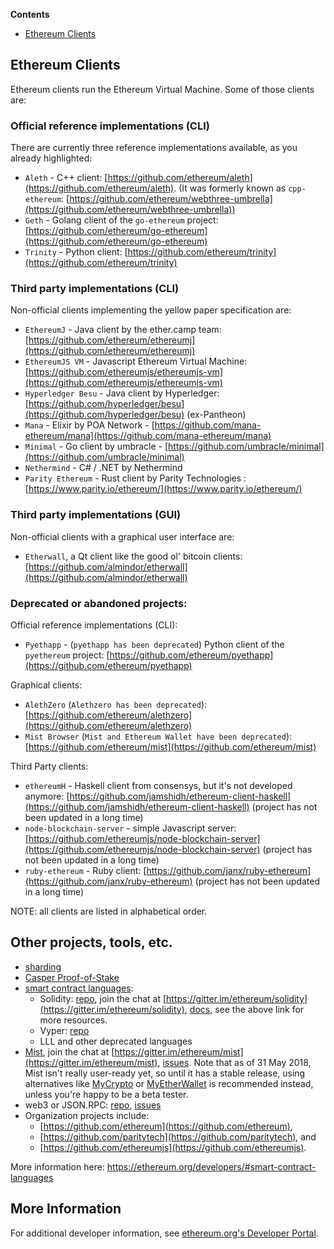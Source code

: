 <!-- TITLE: Clients, tools, dapp browsers, wallets and other projects -->

<!-- START doctoc generated TOC please keep comment here to allow auto update -->
<!-- DON'T EDIT THIS SECTION, INSTEAD RE-RUN doctoc TO UPDATE -->
**Contents**

- [Ethereum Clients](#ethereum-clients)

<!-- END doctoc generated TOC please keep comment here to allow auto update -->

## Ethereum Clients
Ethereum clients run the Ethereum Virtual Machine. Some of those clients are:


### Official reference implementations (CLI)

There are currently three reference implementations available, as you already highlighted:

*   `Aleth` - C++ client: [https://github.com/ethereum/aleth](https://github.com/ethereum/aleth). (It was formerly known as `cpp-ethereum`: [https://github.com/ethereum/webthree-umbrella](https://github.com/ethereum/webthree-umbrella))
*   `Geth` - Golang client of the `go-ethereum` project: [https://github.com/ethereum/go-ethereum](https://github.com/ethereum/go-ethereum)
*   `Trinity` - Python client: [https://github.com/ethereum/trinity](https://github.com/ethereum/trinity)

### Third party implementations (CLI)

Non-official clients implementing the yellow paper specification are:

*   `EthereumJ` - Java client by the ether.camp team: [https://github.com/ethereum/ethereumj](https://github.com/ethereum/ethereumj)
*   `EthereumJS VM` - Javascript Ethereum Virtual Machine: [https://github.com/ethereumjs/ethereumjs-vm](https://github.com/ethereumjs/ethereumjs-vm)
*   `Hyperledger Besu` - Java client by Hyperledger: [https://github.com/hyperledger/besu](https://github.com/hyperledger/besu) (ex-Pantheon) 
*   `Mana` - Elixir by POA Network - [https://github.com/mana-ethereum/mana](https://github.com/mana-ethereum/mana)
*   `Minimal` - Go client by umbracle - [https://github.com/umbracle/minimal](https://github.com/umbracle/minimal)
*   `Nethermind` - C# / .NET by Nethermind
*   `Parity Ethereum` - Rust client by Parity Technologies : [https://www.parity.io/ethereum/](https://www.parity.io/ethereum/)

### Third party implementations (GUI)

Non-official clients with a graphical user interface are:

*   `Etherwall`, a Qt client like the good ol' bitcoin clients: [https://github.com/almindor/etherwall](https://github.com/almindor/etherwall)

### Deprecated or abandoned projects:

Official reference implementations (CLI):

*   `Pyethapp` - (`pyethapp has been deprecated`) Python client of the `pyethereum` project: [https://github.com/ethereum/pyethapp](https://github.com/ethereum/pyethapp)

Graphical clients:

*   `AlethZero` (`Alethzero has been deprecated`): [https://github.com/ethereum/alethzero](https://github.com/ethereum/alethzero)
*   `Mist Browser` (`Mist and Ethereum Wallet have been deprecated`): [https://github.com/ethereum/mist](https://github.com/ethereum/mist)

Third Party clients:

*   `ethereumH` - Haskell client from consensys, but it's not developed anymore: [https://github.com/jamshidh/ethereum-client-haskell](https://github.com/jamshidh/ethereum-client-haskell) (project has not been updated in a long time)
*   `node-blockchain-server` - simple Javascript server: [https://github.com/ethereumjs/node-blockchain-server](https://github.com/ethereumjs/node-blockchain-server) (project has not been updated in a long time)
*   `ruby-ethereum` - Ruby client: [https://github.com/janx/ruby-ethereum](https://github.com/janx/ruby-ethereum) (project has not been updated in a long time)

NOTE: all clients are listed in alphabetical order.

## Other projects, tools, etc.


*   [sharding](https://github.com/ethereum/wiki/wiki/Sharding-introduction-R&D-compendium)
*   [Casper Proof-of-Stake](https://github.com/ethereum/wiki/wiki/Casper-Proof-of-Stake-compendium)
*   [smart contract languages](https://github.com/ethereum/wiki/wiki/%C3%90App-Development):
    *   Solidity: [repo](https://github.com/ethereum/solidity), join the chat at [https://gitter.im/ethereum/solidity](https://gitter.im/ethereum/solidity), [docs](https://solidity.readthedocs.org/en/latest/), see the above link for more resources.
    *   Vyper: [repo](https://github.com/ethereum/vyper)
    *   LLL and other deprecated languages
*   [Mist](https://github.com/ethereum/mist), join the chat at [https://gitter.im/ethereum/mist](https://gitter.im/ethereum/mist), [issues](https://github.com/ethereum/mist/issues). Note that as of 31 May 2018, Mist isn't really user-ready yet, so until it has a stable release, using alternatives like [MyCrypto](https://www.mycrypto.com/) or [MyEtherWallet](https://www.myetherwallet.com/) is recommended instead, unless you're happy to be a beta tester.
*   web3 or JSON.RPC: [repo](https://github.com/ethereum/web3.js), [issues](https://github.com/ethereum/web3.js/issues)
*   Organization projects include:
    *   [https://github.com/ethereum](https://github.com/ethereum),
    *   [https://github.com/paritytech](https://github.com/paritytech), and
    *   [https://github.com/ethereumjs](https://github.com/ethereumjs).

More information here: https://ethereum.org/developers/#smart-contract-languages    

## More Information

For additional developer information, see [ethereum.org's Developer Portal](https://ethereum.org/developers/#getting-started).
